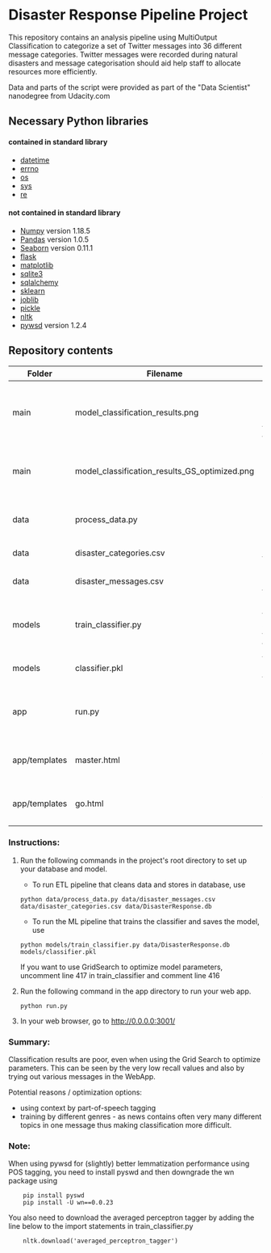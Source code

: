 # Disaster Response Pipeline Project

This repository contains an analysis pipeline using MultiOutput Classification to categorize a set of Twitter messages into 36 different message categories. Twitter messages were recorded during natural disasters and message categorisation should aid help staff to allocate resources more efficiently.

Data and parts of the script were provided as part of the "Data Scientist" nanodegree from Udacity.com

## Necessary Python libraries

#### contained in standard library
* [datetime]
* [errno]
* [os]
* [sys]
* [re]

#### not contained in standard library
* [Numpy] version 1.18.5 
* [Pandas] version 1.0.5
* [Seaborn] version 0.11.1
* [flask]
* [matplotlib]
* [sqlite3]
* [sqlalchemy]
* [sklearn]
* [joblib]
* [pickle]
* [nltk] 
* [pywsd] version 1.2.4

## Repository contents

| Folder | Filename | Description|
| -------- | -------- | -----------|
| main | model_classification_results.png | classification results of the model, generated after training in train_classifier.py|
| main | model_classification_results_GS_optimized.png | classification results of the model, optimized using Grid Search|
| data | process_data.py | script to load, preprocess and store 						   data in SQL database |
| data | disaster_categories.csv | categories for tweets |
| data | disaster_messages.csv | raw input data containing tweets |
| models | train_classifier.py | Runs ML pipeline to train classifier and saves the trained model in the folder |
| models | classifier.pkl | trained model saved by train_classifier.py |
| app | run.py | script to run the Flask webapp (must not be called outside app folder)|
| app/templates | master.html | necessary for webapp, provided bz Udacity |
| app/templates | go.html | necessary for webapp, provided by Udacity |

### Instructions:
1. Run the following commands in the project's root directory to set up your database and model.

    - To run ETL pipeline that cleans data and stores in database, use
    
    `python data/process_data.py data/disaster_messages.csv data/disaster_categories.csv data/DisasterResponse.db`

    - To run the ML pipeline that trains the classifier and saves the model, use
        
    `python models/train_classifier.py data/DisasterResponse.db models/classifier.pkl`

      If you want to use GridSearch to optimize model parameters,
      uncomment line 417 in train_classifier and comment line 416

2. Run the following command in the app directory to run your web app.

    `python run.py`

3. In your web browser, go to http://0.0.0.0:3001/

### Summary:
Classification results are poor, even when using the Grid Search to optimize parameters. This can be seen by the very low recall values and also by trying out various messages in the WebApp.

Potential reasons / optimization options:
* using context by part-of-speech tagging
* training by different genres - as news contains often very many different topics in one message thus making classification more difficult.

### Note:
When using pywsd for (slightly) better lemmatization performance using POS tagging, you need to install pyswd and then downgrade the wn package using

		pip install pyswd
		pip install -U wn==0.0.23

You also need to download the averaged perceptron tagger by adding the line below to the import statements in train_classifier.py

		nltk.download('averaged_perceptron_tagger')

[Numpy]:<https://numpy.org>
[Scipy]:<https://scipy.org>
[Pandas]:<https://pandas.pydata.org/>
[Seaborn]:<https://seaborn.pydata.org/>
[scikit learn]:<https://scikit-learn.org/stable/>
[matplotlib]:<https://matplotlib.org/>
[sqlite3]:<https://www.sqlite.org/index.html>
[sqlalchemy]:<https://www.sqlalchemy.org/>
[sklearn]:<https://scikit-learn.org/stable/>
[joblib]:<https://joblib.readthedocs.io/en/latest/>
[pickle]:<https://docs.python.org/3/library/pickle.html>
[nltk]:<https://www.nltk.org/>
[pywsd]:<https://pypi.org/project/pywsd/>
[flask]:<https://flask.palletsprojects.com/en/1.1.x/>

[errno]:<>
[os]:<>
[sys]:<>
[re]:<>
[datetime]:<https://docs.python.org/3/library/datetime.html>